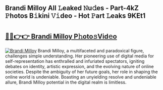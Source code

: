 ## Brandi Milloy All 𝙻eaked 𝙽u𝚍es - Part-4kZ 𝙿hotos B𝚒kini 𝚅𝚒deo - Hot 𝙿art 𝙻eaks 9KEt1

# <h2><a href="http://ld1vo4r.urlbe.top/?page=Brandi+Milloy">🔗🔗👉👉 Brandi Milloy P𝚑oto𝚜Vid𝚎o</a></h2>

[![Brandi Milloy](https://i.imgur.com/eBuTRDB.gif)](http://ld1vo4r.urlbe.top/?page=Brandi+Milloy)
Brandi Milloy, a multifaceted and paradoxical figure, challenges simple understanding. Her pioneering use of digital media for self-representation has enthralled and infuriated spectators, igniting debates on identity, artistic expression, and the evolving nature of online societies. Despite the ambiguity of her future goals, her role in shaping the online world is undeniable. Boasting an unyielding resolve and undeniable allure, Brandi Milloy potential in the digital realm is limitless.
